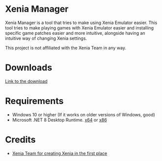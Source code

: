 # Xenia Manager
Xenia Manager is a tool that tries to make using Xenia Emulator easier. This tool tries to make playing games with Xenia Emulator easier and installing specific game patches easier and more intuitive, alongside having an intuitive way of changing Xenia settings.

This project is not affiliated with the Xenia Team in any way.

# Downloads

[Link to the download](https://github.com/xenia-manager/xenia-manager)

# Requirements

* Windows 10 or higher (If it works on older versions of Windows, good)
* Microsoft .NET 8 Desktop Runtime. [x64](https://dotnet.microsoft.com/en-us/download/dotnet/thank-you/runtime-8.0.6-windows-x64-installer) or [x86](https://dotnet.microsoft.com/en-us/download/dotnet/thank-you/runtime-8.0.6-windows-x86-installer)

# Credits
* [Xenia Team for creating Xenia in the first place](https://xenia.jp/)